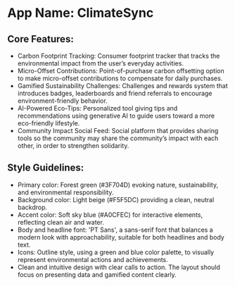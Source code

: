 # **App Name**: ClimateSync

## Core Features:

- Carbon Footprint Tracking: Consumer footprint tracker that tracks the environmental impact from the user’s everyday activities.
- Micro-Offset Contributions: Point-of-purchase carbon offsetting option to make micro-offset contributions to compensate for daily purchases.
- Gamified Sustainability Challenges: Challenges and rewards system that introduces badges, leaderboards and friend referrals to encourage environment-friendly behavior.
- AI-Powered Eco-Tips: Personalized tool giving tips and recommendations using generative AI to guide users toward a more eco-friendly lifestyle.
- Community Impact Social Feed: Social platform that provides sharing tools so the community may share the community’s impact with each other, in order to strengthen solidarity.

## Style Guidelines:

- Primary color: Forest green (#3F704D) evoking nature, sustainability, and environmental responsibility.
- Background color: Light beige (#F5F5DC) providing a clean, neutral backdrop.
- Accent color: Soft sky blue (#A0CFEC) for interactive elements, reflecting clean air and water.
- Body and headline font: 'PT Sans', a sans-serif font that balances a modern look with approachability, suitable for both headlines and body text. 
- Icons: Outline style, using a green and blue color palette, to visually represent environmental actions and achievements.
- Clean and intuitive design with clear calls to action. The layout should focus on presenting data and gamified content clearly.